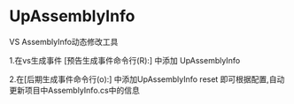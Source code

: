 # UpAssemblyInfo
VS AssemblyInfo动态修改工具


1.在vs生成事件 [预告生成事件命令行(R):] 中添加 UpAssemblyInfo



2.在[后期生成事件命令行(o):] 中添加UpAssemblyInfo reset
即可根据配置,自动更新项目中AssemblyInfo.cs中的信息
